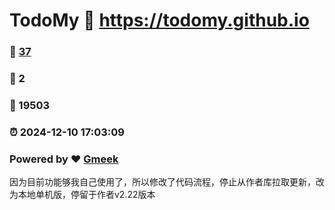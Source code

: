 # TodoMy :link: https://todomy.github.io 
### :page_facing_up: [37](https://todomy.github.io/tag.html) 
### :speech_balloon: 2 
### :hibiscus: 19503 
### :alarm_clock: 2024-12-10 17:03:09 
### Powered by :heart: [Gmeek](https://github.com/Meekdai/Gmeek)

因为目前功能够我自己使用了，所以修改了代码流程，停止从作者库拉取更新，改为本地单机版，停留于作者v2.22版本
